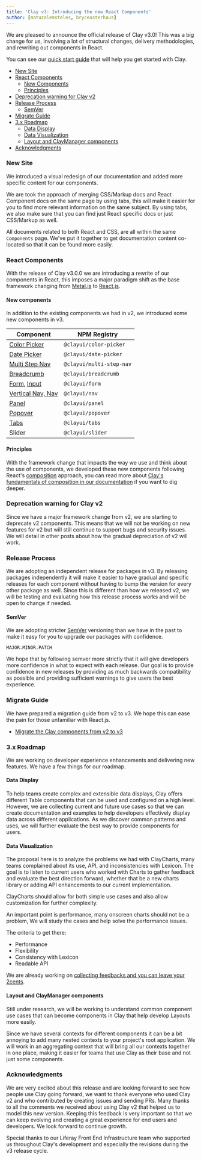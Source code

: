 ```yaml
---
title: 'Clay v3: Introducing the new React Components'
author: [matuzalemsteles, bryceosterhaus]
---
```


We are pleased to announce the official release of Clay v3.0! This was a big change for us, involving a lot of structural changes, delivery methodologies, and rewriting out components in React.

You can see our [quick start guide](/docs/get-started/how-to-use-clay.html) that will help you get started with Clay.

<div class="nav-toc">

-   [New Site](#new-site)
-   [React Components](#react-components)
    -   [New Components](#new-components)
    -   [Principles](#principles)
-   [Deprecation warning for Clay v2](#deprecation-warnings-for-clay-v2)
-   [Release Process](#release-process)
    -   [SemVer](#semver)
-   [Migrate Guide](#migrate-guide)
-   [3.x Roadmap](#3.x-roadmap)
    -   [Data Display](#data-display)
    -   [Data Visualization](#data-visualization)
    -   [Layout and ClayManager components](#layout-and-claymanager-components)
-   [Acknowledgments](#acknowledgments)

</div>

### New Site

We introduced a visual redesign of our documentation and added more specific content for our components.

We are took the approach of merging CSS/Markup docs and React Component docs on the same page by using tabs, this will make it easier for you to find more relevant information on the same subject. By using tabs, we also make sure that you can find just React specific docs or just CSS/Markup as well.

All documents related to both React and CSS, are all within the same `Components` page. We've put it together to get documentation content co-located so that it can be found more easily.

### React Components

With the release of Clay v3.0.0 we are introducing a rewrite of our components in React, this imposes a major paradigm shift as the base framework changing from [Metal.js](http://metaljs.com/) to [React.js](https://reactjs.org/).

#### New components

In addition to the existing components we had in v2, we introduced some new components in v3.

| Component                                                                            | NPM Registry             |
| ------------------------------------------------------------------------------------ | ------------------------ |
| [Color Picker](/docs/components/color-picker.html)                                   | `@clayui/color-picker`   |
| [Date Picker](/docs/components/date-picker.html)                                     | `@clayui/date-picker`    |
| [Multi Step Nav](/docs/components/forms/multi-step-nav.html)                         | `@clayui/multi-step-nav` |
| [Breadcrumb](/docs/components/navigation/breadcrumbs.html)                           | `@clayui/breadcrumb`     |
| [Form](/docs/components/forms/form.html), [Input](/docs/components/forms/input.html) | `@clayui/form`           |
| [Vertical Nav, Nav](/docs/components/navigation/vertical-navigation.html)            | `@clayui/nav`            |
| [Panel](/docs/components/Panel.html)                                                 | `@clayui/panel`          |
| [Popover](/docs/components/popover.html)                                             | `@clayui/popover`        |
| [Tabs](/docs/components/tabs.html)                                                   | `@clayui/tabs`           |
| Slider                                                                               | `@clayui/slider`         |

#### Principles

With the framework change that impacts the way we use and think about the use of components, we developed these new components following React's [composition](https://reactjs.org/docs/composition-vs-inheritance.html) approach, you can read more about [Clay's fundamentals of composition in our documentation](/docs/foundations/composing.html) if you want to dig deeper.

### Deprecation warning for Clay v2

Since we have a major framework change from v2, we are starting to deprecate v2 components. This means that we will not be working on new features for v2 but will still continue to support bugs and security issues. We will detail in other posts about how the gradual depreciation of v2 will work.

### Release Process

We are adopting an independent release for packages in v3. By releasing packages independently it will make it easier to have gradual and specific releases for each component without having to bump the version for every other package as well. Since this is different than how we released v2, we will be testing and evaluating how this release process works and will be open to change if needed.

#### SemVer

We are adopting stricter [SemVer](https://semver.org/) versioning than we have in the past to make it easy for you to upgrade our packages with confidence.

```shell
MAJOR.MINOR.PATCH
```

We hope that by following semver more strictly that it will give developers more confidence in what to expect with each release. Our goal is to provide confidence in new releases by providing as much backwards compatibility as possible and providing sufficient warnings to give users the best experience.

### Migrate Guide

We have prepared a migration guide from v2 to v3. We hope this can ease the pain for those unfamiliar with React.js.

<div class="clay-ullist clay-ullist-margin-sm">

-   [Migrate the Clay components from v2 to v3](/docs/migration/migrate-the-clay-components-from-v2-to-v3.html)

</div>

### 3.x Roadmap

We are working on developer experience enhancements and delivering new features. We have a few things for our roadmap.

#### Data Display

To help teams create complex and extensible data displays, Clay offers different Table components that can be used and configured on a high level. However, we are collecting current and future use cases so that we can create documentation and examples to help developers effectively display data across different applications. As we discover common patterns and uses, we will further evaluate the best way to provide components for users.

#### Data Visualization

The proposal here is to analyze the problems we had with ClayCharts, many teams complained about its use, API, and inconsistencies with Lexicon. The goal is to listen to current users who worked with Charts to gather feedback and evaluate the best direction forward, whether that be a new charts library or adding API enhancements to our current implementation.

ClayCharts should allow for both simple use cases and also allow customization for further complexity.

An important point is performance, many onscreen charts should not be a problem, We will study the cases and help solve the performance issues.

The criteria to get there:

<div class="clay-ullist clay-ullist-margin-sm">

-   Performance
-   Flexibility
-   Consistency with Lexicon
-   Readable API

</div>

We are already working on [collecting feedbacks and you can leave your 2cents](https://github.com/liferay/clay/issues/2577).

#### Layout and ClayManager components

Still under research, we will be working to understand common component use cases that can become components in Clay that help develop Layouts more easily.

Since we have several contexts for different components it can be a bit annoying to add many nested contexts to your project's root application. We will work in an aggregating context that will bring all our contexts together in one place, making it easier for teams that use Clay as their base and not just some components.

### Acknowledgments

We are very excited about this release and are looking forward to see how people use Clay going forward, we want to thank everyone who used Clay v2 and who contributed by creating issues and sending PRs. Many thanks to all the comments we received about using Clay v2 that helped us to model this new version. Keeping this feedback is very important so that we can keep evolving and creating a great experience for end users and developers. We look forward to continue growth.

Special thanks to our Liferay Front End Infrastructure team who supported us throughout Clay's development and especially the revisions during the v3 release cycle.
